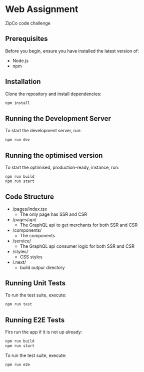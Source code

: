 # Web Assignment

ZipCo code challenge

## Prerequisites

Before you begin, ensure you have installed the latest version of:

- Node.js
- npm

## Installation

Clone the repository and install dependencies:

```bash
npm install
```

## Running the Development Server

To start the development server, run:

```bash
npm run dev
```

## Running the optimised version

To start the optimised, production-ready, instance, run:

```bash
npm run build
npm run start
```

## Code Structure

- /pages/index.tsx
  - The only page has SSR and CSR
- /pages/api/
  - The GraphQL api to get merchants for both SSR and CSR
- /components/
  - The components
- /service/
  - The GraphQL api consumer logic for both SSR and CSR
- /styles/
  - CSS styles
- /.next/
  - build outpur directory

## Running Unit Tests

To run the test suite, execute:

```bash
npm run test
```

## Running E2E Tests

Firs run the app if it is not up already:

```bash
npm run build
npm run start
```

To run the test suite, execute:

```bash
npm run e2e
```
